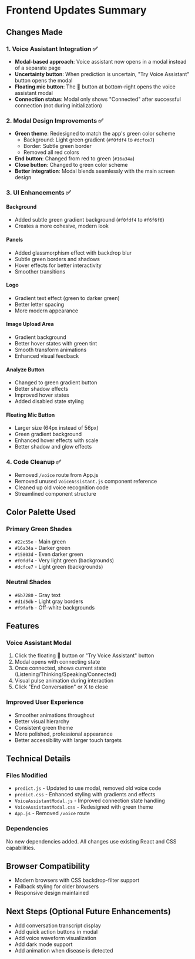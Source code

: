 # Frontend Updates Summary

## Changes Made

### 1. Voice Assistant Integration ✅
- **Modal-based approach**: Voice assistant now opens in a modal instead of a separate page
- **Uncertainty button**: When prediction is uncertain, "Try Voice Assistant" button opens the modal
- **Floating mic button**: The 🎤 button at bottom-right opens the voice assistant modal
- **Connection status**: Modal only shows "Connected" after successful connection (not during initialization)

### 2. Modal Design Improvements ✅
- **Green theme**: Redesigned to match the app's green color scheme
  - Background: Light green gradient (`#f0fdf4` to `#dcfce7`)
  - Border: Subtle green border
  - Removed all red colors
- **End button**: Changed from red to green (`#16a34a`)
- **Close button**: Changed to green color scheme
- **Better integration**: Modal blends seamlessly with the main screen design

### 3. UI Enhancements ✅

#### Background
- Added subtle green gradient background (`#f0fdf4` to `#f6f6f6`)
- Creates a more cohesive, modern look

#### Panels
- Added glassmorphism effect with backdrop blur
- Subtle green borders and shadows
- Hover effects for better interactivity
- Smoother transitions

#### Logo
- Gradient text effect (green to darker green)
- Better letter spacing
- More modern appearance

#### Image Upload Area
- Gradient background
- Better hover states with green tint
- Smooth transform animations
- Enhanced visual feedback

#### Analyze Button
- Changed to green gradient button
- Better shadow effects
- Improved hover states
- Added disabled state styling

#### Floating Mic Button
- Larger size (64px instead of 56px)
- Green gradient background
- Enhanced hover effects with scale
- Better shadow and glow effects

### 4. Code Cleanup ✅
- Removed `/voice` route from App.js
- Removed unused `VoiceAssistant.js` component reference
- Cleaned up old voice recognition code
- Streamlined component structure

## Color Palette Used

### Primary Green Shades
- `#22c55e` - Main green
- `#16a34a` - Darker green
- `#15803d` - Even darker green
- `#f0fdf4` - Very light green (backgrounds)
- `#dcfce7` - Light green (backgrounds)

### Neutral Shades
- `#6b7280` - Gray text
- `#d1d5db` - Light gray borders
- `#f9fafb` - Off-white backgrounds

## Features

### Voice Assistant Modal
1. Click the floating 🎤 button or "Try Voice Assistant" button
2. Modal opens with connecting state
3. Once connected, shows current state (Listening/Thinking/Speaking/Connected)
4. Visual pulse animation during interaction
5. Click "End Conversation" or X to close

### Improved User Experience
- Smoother animations throughout
- Better visual hierarchy
- Consistent green theme
- More polished, professional appearance
- Better accessibility with larger touch targets

## Technical Details

### Files Modified
- `predict.js` - Updated to use modal, removed old voice code
- `predict.css` - Enhanced styling with gradients and effects
- `VoiceAssistantModal.js` - Improved connection state handling
- `VoiceAssistantModal.css` - Redesigned with green theme
- `App.js` - Removed `/voice` route

### Dependencies
No new dependencies added. All changes use existing React and CSS capabilities.

## Browser Compatibility
- Modern browsers with CSS backdrop-filter support
- Fallback styling for older browsers
- Responsive design maintained

## Next Steps (Optional Future Enhancements)
- Add conversation transcript display
- Add quick action buttons in modal
- Add voice waveform visualization
- Add dark mode support
- Add animation when disease is detected
